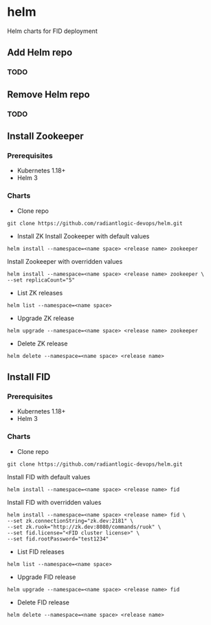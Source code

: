 # helm
Helm charts for FID deployment

## Add Helm repo
### TODO

## Remove Helm repo
### TODO

## Install Zookeeper

### Prerequisites
* Kubernetes 1.18+
* Helm 3

### Charts
* Clone repo
```
git clone https://github.com/radiantlogic-devops/helm.git
```
* Install ZK
Install Zookeeper with default values
```
helm install --namespace=<name space> <release name> zookeeper
```
Install Zookeeper with overridden values
```
helm install --namespace=<name space> <release name> zookeeper \
--set replicaCount="5"
```
* List ZK releases
```
helm list --namespace=<name space>
```
* Upgrade ZK release
```
helm upgrade --namespace=<name space> <release name> zookeeper
```
* Delete ZK release
```
helm delete --namespace=<name space> <release name>
```

## Install FID

### Prerequisites
* Kubernetes 1.18+
* Helm 3

### Charts
* Clone repo
```
git clone https://github.com/radiantlogic-devops/helm.git
```
Install FID with default values
```
helm install --namespace=<name space> <release name> fid
```
Install FID with overridden values
```
helm install --namespace=<name space> <release name> fid \
--set zk.connectionString="zk.dev:2181" \
--set zk.ruok="http://zk.dev:8080/commands/ruok" \
--set fid.license="<FID cluster license>" \
--set fid.rootPassword="test1234"
```
* List FID releases
```
helm list --namespace=<name space>
```
* Upgrade FID release
```
helm upgrade --namespace=<name space> <release name> fid
```
* Delete FID release
```
helm delete --namespace=<name space> <release name>
```
